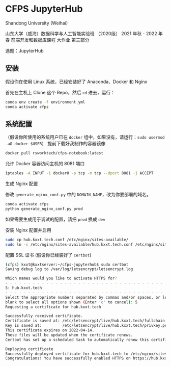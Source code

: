 # CFPS JupyterHub

Shandong University (Weihai)

山东大学（威海）数据科学与人工智能实验班 （2020级） 2021 年秋 - 2022 年春 前端开发和数据库课程 大作业 第三部分

选题：JupyterHub

## 安装

假设你在使用 Linux 系统，已经安装好了 Anaconda、Docker 和 Nginx

首先在主机上 Clone 这个 Repo，然后 `cd` 进去，运行：

```bash
conda env create -f environment.yml
conda activate cfps
```

## 系统配置

（假设你所使用的系统用户已在 `docker` 组中，如果没有，请运行：`sudo usermod -aG docker $USER`） 提前下载好我制作的容器镜像

```bash
docker pull rsworktech/cfps-notebook:latest
```

允许 Docker 容器访问主机的 8081 端口

```bash
iptables -A INPUT -i docker0 -p tcp -m tcp --dport 8081 -j ACCEPT
```

生成 Nginx 配置

修改 `generate_nginx_conf.py` 中的 `DOMAIN_NAME`，改为你要部署的域名。

```bash
conda activate cfps
python generate_nginx_conf.py prod
```

如果需要生成用于调试的配置，请把 `prod` 换成 `dev`

安装 Nginx 配置并启用

```bash
sudo cp hub.kxxt.tech.conf /etc/nginx/sites-available/
sudo ln -s /etc/nginx/sites-available/hub.kxxt.tech.conf /etc/nginx/sites-enabled/hub.kxxt.tech.conf
```

配置 SSL 证书 (假设你已经装好了 `certbot`)

```bash
(cfps) kxxt@kxxtserver:~/cfps-jupyterhub$ sudo certbot
Saving debug log to /var/log/letsencrypt/letsencrypt.log

Which names would you like to activate HTTPS for?
- - - - - - - - - - - - - - - - - - - - - - - - - - - - - - - - - - - - - - - -
5: hub.kxxt.tech
- - - - - - - - - - - - - - - - - - - - - - - - - - - - - - - - - - - - - - - -
Select the appropriate numbers separated by commas and/or spaces, or leave input
blank to select all options shown (Enter 'c' to cancel): 5
Requesting a certificate for hub.kxxt.tech

Successfully received certificate.
Certificate is saved at: /etc/letsencrypt/live/hub.kxxt.tech/fullchain.pem
Key is saved at:         /etc/letsencrypt/live/hub.kxxt.tech/privkey.pem
This certificate expires on 2022-04-14.
These files will be updated when the certificate renews.
Certbot has set up a scheduled task to automatically renew this certificate in the background.

Deploying certificate
Successfully deployed certificate for hub.kxxt.tech to /etc/nginx/sites-enabled/hub.kxxt.tech.conf
Congratulations! You have successfully enabled HTTPS on https://hub.kxxt.tech
```

##  